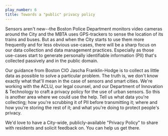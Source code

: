 ```yaml
---
play_number: 6
title: Towards a "public" privacy policy
---
```


Sensors aren't new--the Boston Police Department monitors video cameras around the City and the MBTA uses GPS-trackers to sense the location of its trains and buses. But as and when the City starts to use them more frequently and for less obvious use-cases, there will be a sharp focus on our data collection and data management practices. Especially as those use-cases start to generate personally identifiable information (PII) that's collected passively and in the public domain.

Our guidance from Boston CIO Jascha Franklin-Hodge is to collect as little data as possible to solve a particular problem. The truth is, we don't know exactly what that'll mean in the case of sensors and smart cities. We're working with the ACLU, our legal counsel, and our Department of Innovation & Technology to craft a privacy policy for the use of urban sensors. So this is another area where we could use the help. Tell us what data you're collecting; how you're scrubbing it of PII before transmitting it; where and how you're storing the rest of it; and what you're doing to protect people's privacy. 

We'd love to have a City-wide, publicly-available "Privacy Policy" to share with residents and solicit feedback on. You can help us get there.